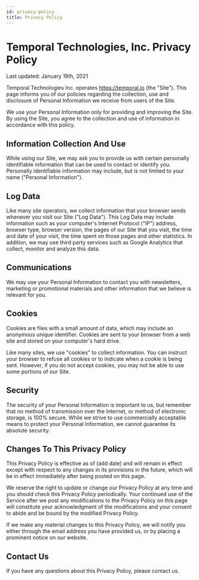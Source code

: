 ```yaml
---
id: privacy-policy
title: Privacy Policy
---
```


# Temporal Technologies, Inc. Privacy Policy

Last updated: January 19th, 2021

Temporal Technologies Inc. operates https://temporal.io (the "Site").
This page informs you of our policies regarding the collection, use and disclosure of Personal Information we receive from users of the Site.

We use your Personal Information only for providing and improving the Site.
By using the Site, you agree to the collection and use of information in accordance with this policy.

## Information Collection And Use

While using our Site, we may ask you to provide us with certain personally identifiable information that can be used to contact or identify you.
Personally identifiable information may include, but is not limited to your name ("Personal Information").

## Log Data

Like many site operators, we collect information that your browser sends whenever you visit our Site ("Log Data").
This Log Data may include information such as your computer's Internet Protocol ("IP") address, browser type, browser version, the pages of our Site that you visit, the time and date of your visit, the time spent on those pages and other statistics.
In addition, we may use third party services such as Google Analytics that collect, monitor and analyze this data.

## Communications

We may use your Personal Information to contact you with newsletters, marketing or promotional materials and other information that we believe is relevant for you.

## Cookies

Cookies are files with a small amount of data, which may include an anonymous unique identifier.
Cookies are sent to your browser from a web site and stored on your computer's hard drive.

Like many sites, we use "cookies" to collect information.
You can instruct your browser to refuse all cookies or to indicate when a cookie is being sent. However, if you do not accept cookies, you may not be able to use some portions of our Site.

## Security

The security of your Personal Information is important to us, but remember that no method of transmission over the Internet, or method of electronic storage, is 100% secure.
While we strive to use commercially acceptable means to protect your Personal Information, we cannot guarantee its absolute security.

## Changes To This Privacy Policy

This Privacy Policy is effective as of (add date) and will remain in effect except with respect to any changes in its provisions in the future, which will be in effect immediately after being posted on this page.

We reserve the right to update or change our Privacy Policy at any time and you should check this Privacy Policy periodically.
Your continued use of the Service after we post any modifications to the Privacy Policy on this page will constitute your acknowledgment of the modifications and your consent to abide and be bound by the modified Privacy Policy.

If we make any material changes to this Privacy Policy, we will notify you either through the email address you have provided us, or by placing a prominent notice on our website.

## Contact Us

If you have any questions about this Privacy Policy, please contact us.
